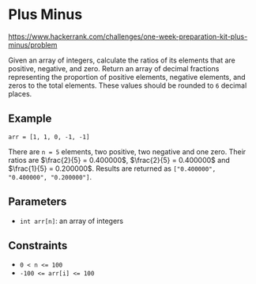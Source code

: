 # Plus Minus

https://www.hackerrank.com/challenges/one-week-preparation-kit-plus-minus/problem

Given an array of integers, calculate the ratios of its elements that are positive, negative, and zero. Return an array of decimal fractions representing the proportion of positive elements, negative elements, and zeros to the total elements. These values should be rounded to `6` decimal places.

## Example

```
arr = [1, 1, 0, -1, -1]
```

There are `n = 5` elements, two positive, two negative and one zero. Their ratios are $`\frac{2}{5} = 0.400000`$, $`\frac{2}{5} = 0.400000`$ and $`\frac{1}{5} = 0.200000`$. Results are returned as `["0.400000", "0.400000", "0.200000"]`.

## Parameters

- `int arr[n]`: an array of integers

## Constraints

- `0 < n <= 100`
- `-100 <= arr[i] <= 100`
